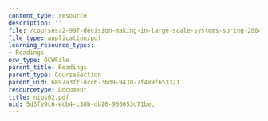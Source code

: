 ```yaml
---
content_type: resource
description: ''
file: /courses/2-997-decision-making-in-large-scale-systems-spring-2004/5d3fe9c6ecb4c38bdb26906053d71bec_nips02.pdf
file_type: application/pdf
learning_resource_types:
- Readings
ocw_type: OCWFile
parent_title: Readings
parent_type: CourseSection
parent_uid: 6897a3ff-dccb-36d9-9430-7f489f653321
resourcetype: Document
title: nips02.pdf
uid: 5d3fe9c6-ecb4-c38b-db26-906053d71bec
---
```

